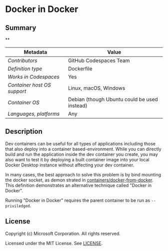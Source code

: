 # Docker in Docker

## Summary

**

| Metadata | Value |  
|----------|-------|
| *Contributors* | GitHub Codespaces Team |
| *Definition type* | Dockerfile |
| *Works in Codespaces* | Yes |
| *Container host OS support* | Linux, macOS, Windows |
| *Container OS* | Debian (though Ubuntu could be used instead) |
| *Languages, platforms* | Any |


## Description

Dev containers can be useful for all types of applications including those that also deploy into a container based-environment. While you can directly build and run the application inside the dev container you create, you may also want to test it by deploying a built container image into your local Docker Desktop instance without affecting your dev container.

In many cases, the best approach to solve this problem is by bind mounting the docker socket, as demon strated in [containers/docker-from-docker](containers/docker-from-docker).  This definition demonstrates an alternative technique called "Docker in Docker".

Running "Docker in Docker" requires the parent container to be run as `--priviledged`.

## License

Copyright (c) Microsoft Corporation. All rights reserved.

Licensed under the MIT License. See [LICENSE](https://github.com/Microsoft/vscode-dev-containers/blob/master/LICENSE).
